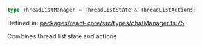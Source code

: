 ```ts
type ThreadListManager = ThreadListState & ThreadListActions;
```

Defined in: [packages/react-core/src/types/chatManager.ts:75](https://github.com/thesysdev/crayon/blob/1acfae208f58ec7415d64dc97edfea87130a9e7e/js/packages/react-core/src/types/chatManager.ts#L75)

Combines thread list state and actions
